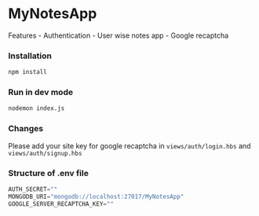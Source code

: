 # MyNotesApp

Features
    - Authentication
    - User wise notes app
    - Google recaptcha

### Installation
```bash
npm install
```

### Run in dev mode
```bash
nodemon index.js
```

### Changes
Please add your site key for google recaptcha in ```views/auth/login.hbs``` and ```views/auth/signup.hbs```

### Structure of .env file
```js
AUTH_SECRET=""
MONGODB_URI="mongodb://localhost:27017/MyNotesApp"
GOOGLE_SERVER_RECAPTCHA_KEY=""
```